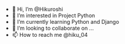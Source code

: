 - 👋 Hi, I’m @Hikuroshi
- 👀 I’m interested in Project Python
- 🌱 I’m currently learning Python and Django
- 💞️ I’m looking to collaborate on ...
- 📫 How to reach me @hiku_04

<!---
Hikuroshi/Hikuroshi is a ✨ special ✨ repository because its `README.md` (this file) appears on your GitHub profile.
You can click the Preview link to take a look at your changes.
--->
